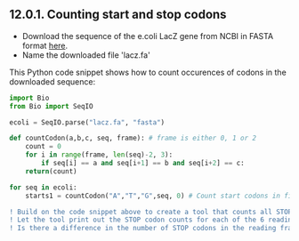 ## 12.0.1. Counting start and stop codons
- Download the sequence of the e.coli LacZ gene from NCBI in FASTA format [here](https://www.ncbi.nlm.nih.gov/gene/945006).
- Name the downloaded file 'lacz.fa'

This Python code snippet shows how to count occurences of codons in the downloaded sequence:
```python
import Bio
from Bio import SeqIO

ecoli = SeqIO.parse("lacz.fa", "fasta")

def countCodon(a,b,c, seq, frame): # frame is either 0, 1 or 2                                                                         n = len(seq)
    count = 0
    for i in range(frame, len(seq)-2, 3):
        if seq[i] == a and seq[i+1] == b and seq[i+2] == c:                                                                            count +=1
    return(count)

for seq in ecoli:
    starts1 = countCodon("A","T","G",seq, 0) # Count start codons in first reading frame
```

```diff
! Build on the code snippet above to create a tool that counts all STOP codons in all 6 reading frames
! Let the tool print out the STOP codon counts for each of the 6 reading frames
! Is there a difference in the number of STOP codons in the reading frames? If so, why?
```

